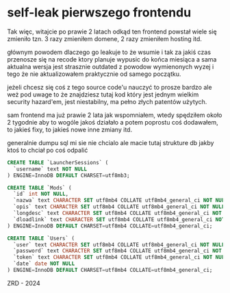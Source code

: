 # self-leak pierwszego frontendu
Tak więc, witajcie po prawie 2 latach odkąd ten frontend powstał wiele się zmieniło tzn. 3 razy zmieniłem domene, 2 razy zmieniłem hosting itd.

głównym powodem dlaczego go leakuje to że wsumie i tak za jakiś czas przenosze się na recode ktory planuje wypusic do końca miesiąca a sama aktualna wersja jest strasznie outdated z powodow wymienonych wyzej i tego że nie aktualizowałem praktycznie od samego początku.

jeżeli chcesz się coś z tego source code'u nauczyć to prosze bardzo ale weż pod uwage to że znajdziesz tutaj kod który jest jednym wielkim security hazard'em, jest niestabilny, ma pełno złych patentów użytych.

sam frontend ma już prawie 2 lata jak wspomniałem, wtedy spędziłem około 2 tygodnie aby to wogóle jakoś działało a potem poprostu coś dodawałem, to jakieś fixy, to jakieś nowe inne zmiany itd.

generalnie dumpu sql mi sie nie chcialo ale macie tutaj strukture db jakby ktoś to chciał po coś odpalić

```sql
CREATE TABLE `LauncherSessions` (
  `username` text NOT NULL
) ENGINE=InnoDB DEFAULT CHARSET=utf8mb3;

CREATE TABLE `Mods` (
  `id` int NOT NULL,
  `nazwa` text CHARACTER SET utf8mb4 COLLATE utf8mb4_general_ci NOT NULL,
  `opis` text CHARACTER SET utf8mb4 COLLATE utf8mb4_general_ci NOT NULL,
  `longdesc` text CHARACTER SET utf8mb4 COLLATE utf8mb4_general_ci NOT NULL,
  `dloadlink` text CHARACTER SET utf8mb4 COLLATE utf8mb4_general_ci NOT NULL
) ENGINE=InnoDB DEFAULT CHARSET=utf8mb4 COLLATE=utf8mb4_general_ci;

CREATE TABLE `Users` (
  `user` text CHARACTER SET utf8mb4 COLLATE utf8mb4_general_ci NOT NULL,
  `password` text CHARACTER SET utf8mb4 COLLATE utf8mb4_general_ci NOT NULL,
  `token` text CHARACTER SET utf8mb4 COLLATE utf8mb4_general_ci NOT NULL,
  `date` date NOT NULL
) ENGINE=InnoDB DEFAULT CHARSET=utf8mb4 COLLATE=utf8mb4_general_ci;
```

ZRD - 2024
